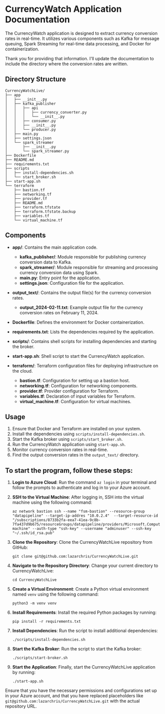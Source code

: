 # CurrencyWatch Application Documentation
The CurrencyWatch application is designed to extract currency conversion rates in real-time. It utilizes various components such as Kafka for message queuing, Spark Streaming for real-time data processing, and Docker for containerization.

Thank you for providing that information. I'll update the documentation to include the directory where the conversion rates are written.

## Directory Structure

```
CurrencyWatchLive/
├── app
│   ├── __init__.py
│   ├── kafka_publisher
│   │   ├── api
│   │   │   ├── currency_converter.py
│   │   │   └── __init__.py
│   │   ├── consumer.py
│   │   ├── __init__.py
│   │   └── producer.py
│   ├── main.py
│   ├── settings.json
│   └── spark_streamer
│       ├── __init__.py
│       └── spark_streamer.py
├── Dockerfile
├── README.md
├── requirements.txt
├── scripts
│   ├── install-dependencies.sh
│   └── start_broker.sh
├── start-app.sh
└── terraform
    ├── bastion.tf
    ├── networking.tf
    ├── provider.tf
    ├── README.md
    ├── terraform.tfstate
    ├── terraform.tfstate.backup
    ├── variables.tf
    └── virtual_machine.tf
```

## Components

- **app/**: Contains the main application code.
  - **kafka_publisher/**: Module responsible for publishing currency conversion data to Kafka.
  - **spark_streamer/**: Module responsible for streaming and processing currency conversion data using Spark.
  - **main.py**: Entry point for the application.
  - **settings.json**: Configuration file for the application.

- **output_text/**: Contains the output file(s) for the currency conversion rates.
  - **output_2024-02-11.txt**: Example output file for the currency conversion rates on February 11, 2024.

- **Dockerfile**: Defines the environment for Docker containerization.

- **requirements.txt**: Lists the dependencies required by the application.

- **scripts/**: Contains shell scripts for installing dependencies and starting the broker.

- **start-app.sh**: Shell script to start the CurrencyWatch application.

- **terraform/**: Terraform configuration files for deploying infrastructure on the cloud.
  - **bastion.tf**: Configuration for setting up a bastion host.
  - **networking.tf**: Configuration for networking components.
  - **provider.tf**: Provider configuration for Terraform.
  - **variables.tf**: Declaration of input variables for Terraform.
  - **virtual_machine.tf**: Configuration for virtual machines.

## Usage

1. Ensure that Docker and Terraform are installed on your system.
2. Install the dependencies using `scripts/install-dependencies.sh`.
3. Start the Kafka broker using `scripts/start_broker.sh`.
4. Run the CurrencyWatch application using `start-app.sh`.
5. Monitor currency conversion rates in real-time.
6. Find the output conversion rates in the `output_text/` directory.

## To start the program, follow these steps:

1. **Login to Azure Cloud**: Run the command `az login` in your terminal and follow the prompts to authenticate and log in to your Azure account.

2. **SSH to the Virtual Machine**: After logging in, SSH into the virtual machine using the following command:
   ```
   az network bastion ssh --name "fsm-bastion" --resource-group "datapipeline" --target-ip-addres "10.0.2.4"  --target-resource-id "/subscriptions/8733b2fa-eea7-41ea-9c8b-7fa437d9b675/resourceGroups/datapipeline/providers/Microsoft.Compute/virtualMachines/fsm-machine" --auth-type "ssh-key" --username "adminuser" --ssh-key "~/.ssh/id_rsa.pub"
   ```

3. **Clone the Repository**: Clone the CurrencyWatchLive repository from GitHub:
   ```
   git clone git@github.com:lazarchris/CurrencyWatchLive.git
   ```

4. **Navigate to the Repository Directory**: Change your current directory to CurrencyWatchLive:
   ```
   cd CurrencyWatchLive
   ```

5. **Create a Virtual Environment**: Create a Python virtual environment named `venv` using the following command:
   ```
   python3 -m venv venv
   ```

6. **Install Requirements**: Install the required Python packages by running:
   ```
   pip install -r requirements.txt
   ```

7. **Install Dependencies**: Run the script to install additional dependencies:
   ```
   ./scripts/install-dependencies.sh
   ```

8. **Start the Kafka Broker**: Run the script to start the Kafka broker:
   ```
   ./scripts/start-broker.sh
   ```

9. **Start the Application**: Finally, start the CurrencyWatchLive application by running:
   ```
   ./start-app.sh
   ```

Ensure that you have the necessary permissions and configurations set up in your Azure account, and that you have replaced placeholders like `git@github.com:lazarchris/CurrencyWatchLive.git` with the actual repository URL.